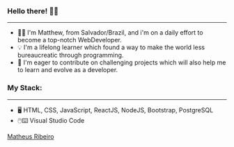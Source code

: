 ### Hello there! :raising_hand_man:
______
* :technologist: I'm Matthew, from Salvador/Brazil, and i'm on a daily effort to become a top-notch WebDeveloper.
* :bulb: I'm a lifelong learner which found a way to make the world less bureaucreatic through programming.
* :rocket: I'm eager to contribute on challenging projects which will also help me to learn and evolve as a developer.  

### My Stack:
______
* :desktop_computer: HTML, CSS, JavaScript, ReactJS, NodeJS, Bootstrap, PostgreSQL 
* :computer_mouse::keyboard: Visual Studio Code 








<div class="badge-base LI-profile-badge" data-locale="pt_BR" data-size="medium" data-theme="dark" data-type="VERTICAL" data-vanity="matheus-ribeiro-915005143" data-version="v1"><a class="badge-base__link LI-simple-link" href="https://br.linkedin.com/in/matheus-ribeiro-915005143?trk=profile-badge">Matheus Ribeiro</a></div>



<!--
**matheusarb/matheusarb** is a ✨ _special_ ✨ repository because its `README.md` (this file) appears on your GitHub profile.

Here are some ideas to get you started:

- 🔭 I’m currently working on ...
- 🌱 I’m currently learning ...
- 👯 I’m looking to collaborate on ...
- 🤔 I’m looking for help with ...
- 💬 Ask me about ...
- 📫 How to reach me: ...
- ⚡ Fun fact: ...
-->
